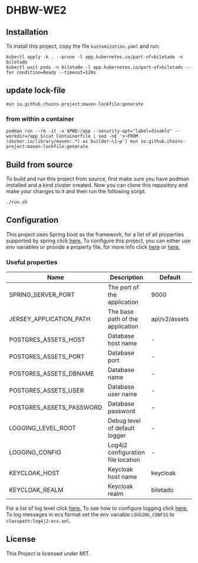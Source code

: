 # DHBW-WE2

## Installation

To install this project, copy the file `kustomization.yaml` and run:

```shell
kubectl apply -k . --prune -l app.kubernetes.io/part-of=biletado -n biletado
kubectl wait pods -n biletado -l app.kubernetes.io/part-of=biletado --for condition=Ready --timeout=120s
```

## update lock-file
```shell
mvn io.github.chains-project:maven-lockfile:generate
```
### from within a container
```shell
podman run --rm -it -v $PWD:/app --security-opt="label=disable" --workdir=/app $(cat Containerfile | sed -nE 's~FROM (docker.io/library/maven:.*) as builder~\1~p') mvn io.github.chains-project:maven-lockfile:generate
```

## Build from source

To build and run this project from source, first make sure you have podman installed and a kind cluster created.
Now you can clone this repository and make your changes to it and then run the following script.
```shell
./run.sh
```

## Configuration

This project uses Spring boot as the framework, for a list of all properties supported by spring click [here.](https://docs.spring.io/spring-boot/docs/current/reference/html/application-properties.html)
To configure this project, you can either use env variables or provide a property file, for more info click [here](https://docs.spring.io/spring-boot/docs/2.1.17.RELEASE/reference/html/boot-features-external-config.html) or [here.](https://docs.spring.io/spring-boot/docs/2.1.17.RELEASE/reference/html/howto-properties-and-configuration.html)

### Useful properties

| Name                     | Description                        | Default       |
|--------------------------|------------------------------------|---------------|
| SPRING_SERVER_PORT       | The port of the application        | 9000          |
| JERSEY_APPLICATION_PATH  | The base path of the application   | api/v2/assets |
| POSTGRES_ASSETS_HOST     | Database host name                 | -             |
| POSTGRES_ASSETS_PORT     | Database port                      | -             |
| POSTGRES_ASSETS_DBNAME   | Database name                      | -             |
| POSTGRES_ASSETS_USER     | Database user name                 | -             |
| POSTGRES_ASSETS_PASSWORD | Database password                  | -             |
| LOGGING_LEVEL_ROOT       | Debug level of default logger      | -             |
| LOGGING_CONFIG           | Log4j2 configuration file location | -             |
| KEYCLOAK_HOST            | Keycloak host name                 | keycloak      |
| KEYCLOAK_REALM           | Keycloak realm                     | biletado      |

For a list of log level click [here.](https://logging.apache.org/log4j/2.x/manual/customloglevels.html)
To see how to configure logging click [here.](https://logging.apache.org/log4j/2.x/manual/configuration.html)
To log messages in ecs format set the env variable `LOGGING_CONFIG` to `classpath:log4j2-ecs.xml`.

## License

This Project is licensed under MIT.
